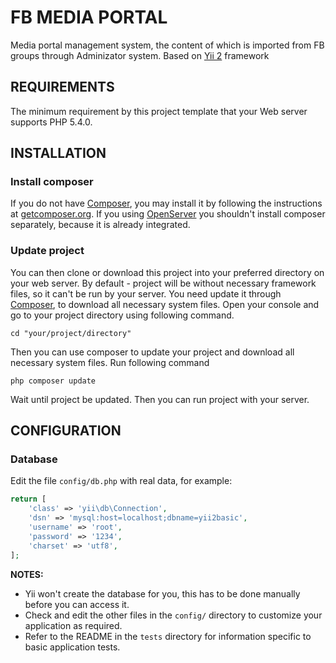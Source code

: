 FB MEDIA PORTAL
===============

Media portal management system, the content of which is imported from FB 
groups through Adminizator system. Based on [Yii 2](http://www.yiiframework.com/) framework 

REQUIREMENTS
------------

The minimum requirement by this project template that your Web server supports PHP 5.4.0.


INSTALLATION
------------

### Install composer

If you do not have [Composer](http://getcomposer.org/), you may install it by following the instructions at [getcomposer.org](http://getcomposer.org/doc/00-intro.md#installation-nix). If you using [OpenServer](https://ospanel.io/) you shouldn't install composer separately, because it is already integrated.

### Update project

You can then clone or download this project into your preferred directory on your web server. By default - project will be without necessary framework files, so it can't be run by your server. You need update it through [Composer](http://getcomposer.org/), to download all necessary system files. Open your console and go to your project directory using following command.

~~~
cd "your/project/directory"
~~~

Then you can use composer to update your project and download all necessary system files. Run following command

~~~
php composer update
~~~

Wait until project be updated. Then you can run project with your server.


CONFIGURATION
-------------

### Database

Edit the file `config/db.php` with real data, for example:

```php
return [
    'class' => 'yii\db\Connection',
    'dsn' => 'mysql:host=localhost;dbname=yii2basic',
    'username' => 'root',
    'password' => '1234',
    'charset' => 'utf8',
];
```

**NOTES:**
- Yii won't create the database for you, this has to be done manually before you can access it.
- Check and edit the other files in the `config/` directory to customize your application as required.
- Refer to the README in the `tests` directory for information specific to basic application tests.
